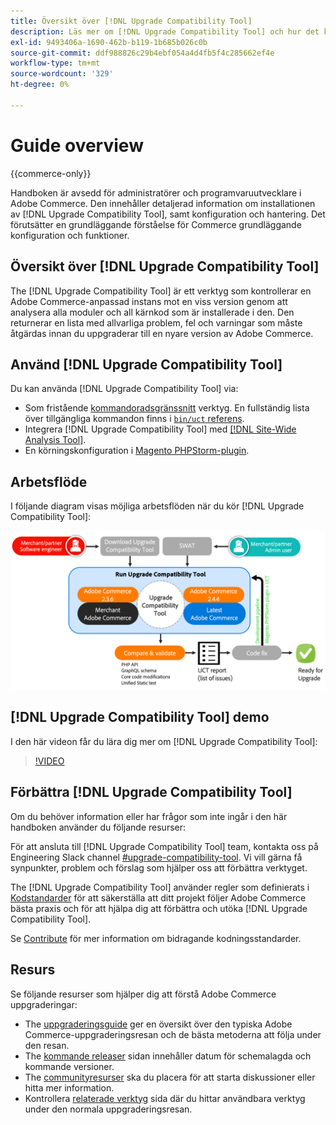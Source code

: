 ```yaml
---
title: Översikt över [!DNL Upgrade Compatibility Tool]
description: Läs mer om [!DNL Upgrade Compatibility Tool] och hur det kan hjälpa dig med ditt Adobe Commerce-projekt.
exl-id: 9493406a-1690-462b-b119-1b685b026c0b
source-git-commit: ddf988826c29b4ebf054a4d4fb5f4c285662ef4e
workflow-type: tm+mt
source-wordcount: '329'
ht-degree: 0%

---
```


# Guide overview

{{commerce-only}}

Handboken är avsedd för administratörer och programvaruutvecklare i Adobe Commerce. Den innehåller detaljerad information om installationen av [!DNL Upgrade Compatibility Tool], samt konfiguration och hantering. Det förutsätter en grundläggande förståelse för Commerce grundläggande konfiguration och funktioner.

## Översikt över [!DNL Upgrade Compatibility Tool]

The [!DNL Upgrade Compatibility Tool] är ett verktyg som kontrollerar en Adobe Commerce-anpassad instans mot en viss version genom att analysera alla moduler och all kärnkod som är installerade i den. Den returnerar en lista med allvarliga problem, fel och varningar som måste åtgärdas innan du uppgraderar till en nyare version av Adobe Commerce.

## Använd [!DNL Upgrade Compatibility Tool]

Du kan använda [!DNL Upgrade Compatibility Tool] via:

- Som fristående [kommandoradsgränssnitt](../upgrade-compatibility-tool/run.md) verktyg. En fullständig lista över tillgängliga kommandon finns i [`bin/uct` referens](/help/reference/uct.md).
- Integrera [!DNL Upgrade Compatibility Tool] med [[!DNL Site-Wide Analysis Tool]](../upgrade-compatibility-tool/integrate-analysis-tool.md).
- En körningskonfiguration i [Magento PHPStorm-plugin](../upgrade-compatibility-tool/run-configuration-phpstorm-plugin.md).

## Arbetsflöde

I följande diagram visas möjliga arbetsflöden när du kör [!DNL Upgrade Compatibility Tool]:

![[!DNL Upgrade Compatibility Tool] Diagram](../../assets/upgrade-guide/uct-diagram-v5.png)

## [!DNL Upgrade Compatibility Tool] demo

I den här videon får du lära dig mer om [!DNL Upgrade Compatibility Tool]:

>[!VIDEO](https://video.tv.adobe.com/v/341245?quality=12)

## Förbättra [!DNL Upgrade Compatibility Tool]

Om du behöver information eller har frågor som inte ingår i den här handboken använder du följande resurser:

För att ansluta till [!DNL Upgrade Compatibility Tool] team, kontakta oss på Engineering Slack channel [#upgrade-compatibility-tool](https://magentocommeng.slack.com/archives/C019Y143U9F). Vi vill gärna få synpunkter, problem och förslag som hjälper oss att förbättra verktyget.

The [!DNL Upgrade Compatibility Tool] använder regler som definierats i [Kodstandarder](https://developer.adobe.com/commerce/php/coding-standards/) för att säkerställa att ditt projekt följer Adobe Commerce bästa praxis och för att hjälpa dig att förbättra och utöka [!DNL Upgrade Compatibility Tool].

Se [Contribute](https://developer.adobe.com/commerce/php/coding-standards/contributing/) för mer information om bidragande kodningsstandarder.

## Resurs

Se följande resurser som hjälper dig att förstå Adobe Commerce uppgraderingar:

- The [uppgraderingsguide](../overview.md) ger en översikt över den typiska Adobe Commerce-uppgraderingsresan och de bästa metoderna att följa under den resan.
- The [kommande releaser](https://devdocs.magento.com/release/) sidan innehåller datum för schemalagda och kommande versioner.
- The [communityresurser](https://developer.adobe.com/commerce/contributor/community/) ska du placera för att starta diskussioner eller hitta mer information.
- Kontrollera [relaterade verktyg](../upgrade-compatibility-tool/related-tools.md) sida där du hittar användbara verktyg under den normala uppgraderingsresan.
